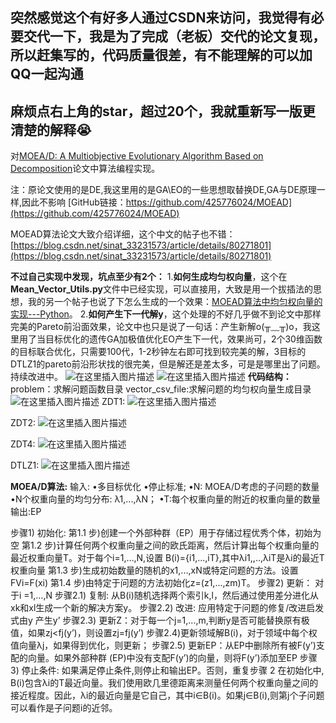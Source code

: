 ## 突然感觉这个有好多人通过CSDN来访问，我觉得有必要交代一下，我是为了完成（老板）交代的论文复现，所以赶集写的，代码质量很差，有不能理解的可以加QQ一起沟通

## 麻烦点右上角的star，超过20个，我就重新写一版更清楚的解释😭

对[MOEA/D: A Multiobjective Evolutionary Algorithm Based on Decomposition](https://ieeexplore.ieee.org/document/4358754)论文中算法编程实现。

注：原论文使用的是DE,我这里用的是GA\EO的一些思想取替换DE,GA与DE原理一样,因此不影响
[GitHub链接：https://github.com/425776024/MOEAD](https://github.com/425776024/MOEAD)

MOEAD算法论文大致介绍详细，这个中文的帖子也不错：[https://blog.csdn.net/sinat_33231573/article/details/80271801](https://blog.csdn.net/sinat_33231573/article/details/80271801)

**不过自己实现中发现，坑点至少有2个：**
1.**如何生成均匀权向量**，这个在**Mean_Vector_Utils.py**文件中已经实现，可以直接用，大致是用一个拔插法的思想，我的另一个帖子也说了下怎么生成的一个效果：[MOEAD算法中均匀权向量的实现---Python](https://blog.csdn.net/jiang425776024/article/details/84528415)。
2.**如何产生下一代解y**，这个处理的不好几乎做不到论文中那样完美的Pareto前沿面效果，论文中也只是说了一句话：产生新解o(╥﹏╥)o，我这里用了当目标优化的遗传GA加极值优化EO产生下一代，效果尚可，2个30维函数的目标联合优化，只需要100代，1-2秒钟左右即可找到较完美的解，3目标的DTLZ1的pareto前沿形状找的很完美，但是解还是差太多，可是是哪里出了问题。持续改进中。
![在这里插入图片描述](https://img-blog.csdnimg.cn/20190215141201213.png?x-oss-process=image/watermark,type_ZmFuZ3poZW5naGVpdGk,shadow_10,text_aHR0cHM6Ly9ibG9nLmNzZG4ubmV0L2ppYW5nNDI1Nzc2MDI0,size_16,color_FFFFFF,t_70)
![在这里插入图片描述](https://img-blog.csdnimg.cn/20190215141234448.png?x-oss-process=image/watermark,type_ZmFuZ3poZW5naGVpdGk,shadow_10,text_aHR0cHM6Ly9ibG9nLmNzZG4ubmV0L2ppYW5nNDI1Nzc2MDI0,size_16,color_FFFFFF,t_70)
**代码结构：**
problem：求解问题函数目录
vector_csv_file:求解问题的均匀权向量生成目录
![在这里插入图片描述](https://img-blog.csdnimg.cn/20190224120440614.png?x-oss-process=image/watermark,type_ZmFuZ3poZW5naGVpdGk,shadow_10,text_aHR0cHM6Ly9ibG9nLmNzZG4ubmV0L2ppYW5nNDI1Nzc2MDI0,size_16,color_FFFFFF,t_70)
ZDT1:
![在这里插入图片描述](https://img-blog.csdnimg.cn/20181204164430456.png?x-oss-process=image/watermark,type_ZmFuZ3poZW5naGVpdGk,shadow_10,text_aHR0cHM6Ly9ibG9nLmNzZG4ubmV0L2ppYW5nNDI1Nzc2MDI0,size_16,color_FFFFFF,t_70)

ZDT2:
![在这里插入图片描述](https://img-blog.csdnimg.cn/20181204164641860.png?x-oss-process=image/watermark,type_ZmFuZ3poZW5naGVpdGk,shadow_10,text_aHR0cHM6Ly9ibG9nLmNzZG4ubmV0L2ppYW5nNDI1Nzc2MDI0,size_16,color_FFFFFF,t_70)

ZDT4:
![在这里插入图片描述](https://img-blog.csdnimg.cn/20181204164713350.png?x-oss-process=image/watermark,type_ZmFuZ3poZW5naGVpdGk,shadow_10,text_aHR0cHM6Ly9ibG9nLmNzZG4ubmV0L2ppYW5nNDI1Nzc2MDI0,size_16,color_FFFFFF,t_70)

DTLZ1:
![在这里插入图片描述](https://img-blog.csdnimg.cn/20181204164947831.png?x-oss-process=image/watermark,type_ZmFuZ3poZW5naGVpdGk,shadow_10,text_aHR0cHM6Ly9ibG9nLmNzZG4ubmV0L2ppYW5nNDI1Nzc2MDI0,size_16,color_FFFFFF,t_70)


**MOEA/D算法:**
输入: 
•多目标优化 
•停止标准;
•N: MOEA/D考虑的子问题的数量
•N个权重向量的均匀分布: λ1,...,λN；
•T:每个权重向量的附近的权重向量的数量
输出:EP

步骤1) 初始化:
第1.1 步)创建一个外部种群（EP）用于存储过程优秀个体，初始为空
第1.2 步)计算任何两个权重向量之间的欧氏距离，然后计算出每个权重向量的最近权重向量T。对于每个i=1,…,N,设置
B(i)={i1,...,iT},其中λi1,,..,λiT是λi的最近T权重向量
第1.3 步)生成初始数量的随机的x1,...,xN或特定问题的方法。设置FVi=F(xi) 
第1.4 步)由特定于问题的方法初始化z=(z1,...,zm)T。
步骤2) 更新：
对于i =1,…,N
步骤2.1) 复制: 从B(i)随机选择两个索引k,l，然后通过使用差分进化从xk和xl生成一个新的解决方案y。
步骤2.2) 改进: 应用特定于问题的修复/改进启发式由y 产生y’
步骤2.3) 更新Z：对于每一个j=1,...,m,判断y是否可能替换原有极值，如果zj<fj(y’)，则设置zj=fj(y’)
步骤2.4)更新领域解B(i)，对于领域中每个权值向量λj，如果得到优化，则更新；
步骤2.5) 更新EP：从EP中删除所有被F(y’)支配的向量。如果外部种群 (EP)中没有支配F(y’)的向量，则将F(y’)添加至EP
步骤3) 停止条件: 如果满足停止条件,则停止和输出EP。否则，重复步骤 2
在初始化中, B(i)包含λi的T最近向量。我们使用欧几里德距离来测量任何两个权重向量之间的接近程度。因此，λi的最近向量是它自己，其中i∈B(i)。如果j∈B(i),则第j个子问题可以看作是子问题i的近邻。
